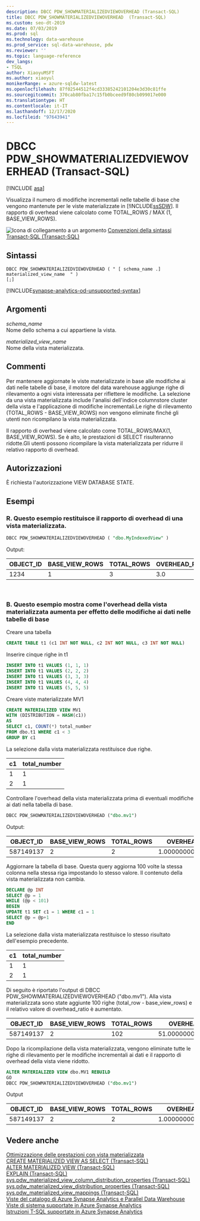 ```yaml
---
description: DBCC PDW_SHOWMATERIALIZEDVIEWOVERHEAD (Transact-SQL)
title: DBCC PDW_SHOWMATERIALIZEDVIEWOVERHEAD  (Transact-SQL)
ms.custom: seo-dt-2019
ms.date: 07/03/2019
ms.prod: sql
ms.technology: data-warehouse
ms.prod_service: sql-data-warehouse, pdw
ms.reviewer: ''
ms.topic: language-reference
dev_langs:
- TSQL
author: XiaoyuMSFT
ms.author: xiaoyul
monikerRange: = azure-sqldw-latest
ms.openlocfilehash: 87f02544512f4cd33385242101204e3d30c81ffe
ms.sourcegitcommit: 370cab80fba17c15fb0bceed9f80cb099017e000
ms.translationtype: HT
ms.contentlocale: it-IT
ms.lasthandoff: 12/17/2020
ms.locfileid: "97643941"
---
```

# <a name="dbcc-pdw_showmaterializedviewoverhead-transact-sql"></a>DBCC PDW_SHOWMATERIALIZEDVIEWOVERHEAD (Transact-SQL)  

[!INCLUDE [asa](../../includes/applies-to-version/asa.md)]

Visualizza il numero di modifiche incrementali nelle tabelle di base che vengono mantenute per le viste materializzate in [!INCLUDE[ssSDW](../../includes/sssdw-md.md)]. Il rapporto di overhead viene calcolato come TOTAL_ROWS / MAX (1, BASE_VIEW_ROWS).

![Icona di collegamento a un argomento](../../database-engine/configure-windows/media/topic-link.gif "Icona di collegamento a un argomento") [Convenzioni della sintassi Transact-SQL &#40;Transact-SQL&#41;](../../t-sql/language-elements/transact-sql-syntax-conventions-transact-sql.md)
  
## <a name="syntax"></a>Sintassi

```syntaxsql
DBCC PDW_SHOWMATERIALIZEDVIEWOVERHEAD ( " [ schema_name .] materialized_view_name  " )
[;]
```

[!INCLUDE[synapse-analytics-od-unsupported-syntax](../../includes/synapse-analytics-od-unsupported-syntax.md)]

## <a name="arguments"></a>Argomenti

 *schema_name*     
 Nome dello schema a cui appartiene la vista.

*materialized_view_name*   
Nome della vista materializzata.

## <a name="remarks"></a>Commenti

Per mantenere aggiornate le viste materializzate in base alle modifiche ai dati nelle tabelle di base, il motore del data warehouse aggiunge righe di rilevamento a ogni vista interessata per riflettere le modifiche. La selezione da una vista materializzata include l'analisi dell'indice columnstore cluster della vista e l'applicazione di modifiche incrementali.Le righe di rilevamento (TOTAL_ROWS - BASE_VIEW_ROWS) non vengono eliminate finché gli utenti non ricompilano la vista materializzata.  

Il rapporto di overhead viene calcolato come TOTAL_ROWS/MAX(1, BASE_VIEW_ROWS).  Se è alto, le prestazioni di SELECT risulteranno ridotte.Gli utenti possono ricompilare la vista materializzata per ridurre il relativo rapporto di overhead.

## <a name="permissions"></a>Autorizzazioni  
  
È richiesta l'autorizzazione VIEW DATABASE STATE.  

## <a name="examples"></a>Esempi  

### <a name="a-this-example-returns-the-overhead-ratio-of-a-materialized-view"></a>R. Questo esempio restituisce il rapporto di overhead di una vista materializzata.

```sql
DBCC PDW_SHOWMATERIALIZEDVIEWOVERHEAD ( "dbo.MyIndexedView" )
```

Output:

|OBJECT_ID|BASE_VIEW_ROWS|TOTAL_ROWS|OVERHEAD_RATIO|
|--------|--------|--------|--------|  
|1234|1|3 |3.0 |

</br>

### <a name="b-this-example-shows-how-the-materialized-view-overhead-increases-as-data-changes-in-base-tables"></a>B. Questo esempio mostra come l'overhead della vista materializzata aumenta per effetto delle modifiche ai dati nelle tabelle di base

Creare una tabella
```sql
CREATE TABLE t1 (c1 INT NOT NULL, c2 INT NOT NULL, c3 INT NOT NULL)
```
Inserire cinque righe in t1
```sql
INSERT INTO t1 VALUES (1, 1, 1)
INSERT INTO t1 VALUES (2, 2, 2) 
INSERT INTO t1 VALUES (3, 3, 3) 
INSERT INTO t1 VALUES (4, 4, 4) 
INSERT INTO t1 VALUES (5, 5, 5) 
```
Creare viste materializzate MV1
```sql
CREATE MATERIALIZED VIEW MV1 
WITH (DISTRIBUTION = HASH(c1))  
AS
SELECT c1, COUNT(*) total_number 
FROM dbo.t1 WHERE c1 < 3
GROUP BY c1  
```
La selezione dalla vista materializzata restituisce due righe.

|c1|total_number|
|--------|--------| 
|1|1| 
|2|1|

Controllare l'overhead della vista materializzata prima di eventuali modifiche ai dati nella tabella di base.
```sql
DBCC PDW_SHOWMATERIALIZEDVIEWOVERHEAD ("dbo.mv1")
```
Output:

|OBJECT_ID|BASE_VIEW_ROWS|TOTAL_ROWS|OVERHEAD_RATIO|
|--------|--------|--------|--------|  
|587149137|2|2 |1.00000000000000000 |

Aggiornare la tabella di base.  Questa query aggiorna 100 volte la stessa colonna nella stessa riga impostando lo stesso valore.  Il contenuto della vista materializzata non cambia.
```sql
DECLARE @p INT
SELECT @p = 1
WHILE (@p < 101)
BEGIN
UPDATE t1 SET c1 = 1 WHERE c1 = 1
SELECT @p = @p+1
END  
```

La selezione dalla vista materializzata restituisce lo stesso risultato dell'esempio precedente.  

|c1|total_number|
|--------|--------| 
|1|1| 
|2|1|

Di seguito è riportato l'output di DBCC PDW_SHOWMATERIALIZEDVIEWOVERHEAD ("dbo.mv1").  Alla vista materializzata sono state aggiunte 100 righe (total_row - base_view_rows) e il relativo valore di overhead_ratio è aumentato. 

|OBJECT_ID|BASE_VIEW_ROWS|TOTAL_ROWS|OVERHEAD_RATIO|
|--------|--------|--------|--------|  
|587149137|2|102 |51.00000000000000000 |

Dopo la ricompilazione della vista materializzata, vengono eliminate tutte le righe di rilevamento per le modifiche incrementali ai dati e il rapporto di overhead della vista viene ridotto.  

```sql
ALTER MATERIALIZED VIEW dbo.MV1 REBUILD
GO
DBCC PDW_SHOWMATERIALIZEDVIEWOVERHEAD ("dbo.mv1")
```
Output

|OBJECT_ID|BASE_VIEW_ROWS|TOTAL_ROWS|OVERHEAD_RATIO|
|--------|--------|--------|--------|  
|587149137|2|2 |1.00000000000000000 |

## <a name="see-also"></a>Vedere anche

[Ottimizzazione delle prestazioni con vista materializzata](/azure/sql-data-warehouse/performance-tuning-materialized-views)   
[CREATE MATERIALIZED VIEW AS SELECT &#40;Transact-SQL&#41;](../statements/create-materialized-view-as-select-transact-sql.md?view=azure-sqldw-latest&preserve-view=true)   
[ALTER MATERIALIZED VIEW &#40;Transact-SQL&#41;](../statements/alter-materialized-view-transact-sql.md?view=azure-sqldw-latest&preserve-view=true)   
[EXPLAIN &#40;Transact-SQL&#41;](../queries/explain-transact-sql.md?view=azure-sqldw-latest&preserve-view=true)   
[sys.pdw_materialized_view_column_distribution_properties &#40;Transact-SQL&#41;](../../relational-databases/system-catalog-views/sys-pdw-materialized-view-column-distribution-properties-transact-sql.md?view=azure-sqldw-latest&preserve-view=true)   
[sys.pdw_materialized_view_distribution_properties &#40;Transact-SQL&#41;](../../relational-databases/system-catalog-views/sys-pdw-materialized-view-distribution-properties-transact-sql.md?view=azure-sqldw-latest&preserve-view=true)   
[sys.pdw_materialized_view_mappings &#40;Transact-SQL&#41;](../../relational-databases/system-catalog-views/sys-pdw-materialized-view-mappings-transact-sql.md?view=azure-sqldw-latest&preserve-view=true)   
[Viste del catalogo di Azure Synapse Analytics e Parallel Data Warehouse](../../relational-databases/system-catalog-views/sql-data-warehouse-and-parallel-data-warehouse-catalog-views.md)   
[Viste di sistema supportate in Azure Synapse Analytics](/azure/sql-data-warehouse/sql-data-warehouse-reference-tsql-system-views)   
[Istruzioni T-SQL supportate in Azure Synapse Analytics](/azure/sql-data-warehouse/sql-data-warehouse-reference-tsql-statements)